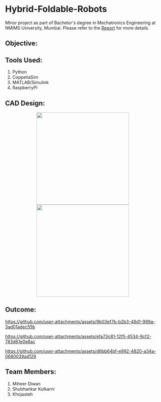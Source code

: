 # Hybrid-Foldable-Robots

Minor project as part of Bachelor's degree in Mechatronics Engineering at NMIMS University, Mumbai.
Please refer to the [Report](Report.pdf) for more details. 


## Objective:


## Tools Used:
1. Python
2. CoppeliaSim
3. MATLAB/Simulink
4. RaspberryPi

## CAD Design:
<p align="center">
  <img src="https://github.com/user-attachments/assets/a62aace6-de75-49bd-804e-b484a971ae47" width="300" />
  <img src="https://github.com/user-attachments/assets/41eb1224-e317-4c7e-b9fa-efcc877a7ab5" width="300" />
</p>


## Outcome:


https://github.com/user-attachments/assets/9b03ef7b-b2b3-48d1-999a-3ad01adec55b


https://github.com/user-attachments/assets/efa73c81-12f5-4534-9cf2-783d61e0e6ac



https://github.com/user-attachments/assets/d6bb64bf-e992-4820-a34a-0680039ad129








## Team Members:
1. Miheer Diwan
2. Shubhankar Kulkarni
3. Khojasteh
